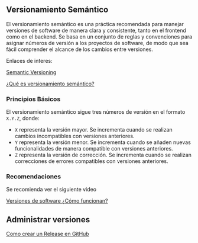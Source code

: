 ## Versionamiento Semántico

El versionamiento semántico es una práctica recomendada para manejar versiones de software de manera clara y consistente, tanto en el frontend como en el backend. Se basa en un conjunto de reglas y convenciones para asignar números de versión a los proyectos de software, de modo que sea fácil comprender el alcance de los cambios entre versiones.

Enlaces de interes:

[Semantic Versioning](https://semver.org/)

[¿Qué es versionamiento semántico?](https://fperez217.medium.com/qu%C3%A9-es-versionamiento-sem%C3%A1ntico-bf495b9eb028)

### Principios Básicos

El versionamiento semántico sigue tres números de versión en el formato `X.Y.Z`, donde:
- `X` representa la versión mayor. Se incrementa cuando se realizan cambios incompatibles con versiones anteriores.
- `Y` representa la versión menor. Se incrementa cuando se añaden nuevas funcionalidades de manera compatible con versiones anteriores.
- `Z` representa la versión de corrección. Se incrementa cuando se realizan correcciones de errores compatibles con versiones anteriores.

### Recomendaciones
Se recomienda ver el siguiente video

[Versiones de software ¿Cómo funcionan?](https://youtu.be/lC73oir6mrE?si=XJrUD5WiQzreO_3Y)

## Administrar versiones
[Como crear un Release en GitHub](https://youtu.be/z9KVFq_fzsY?si=DNiv4jUpsxP2wNQP)
